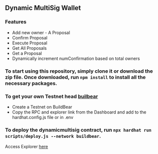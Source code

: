 ## Dynamic MultiSig Wallet

### Features

- Add new owner - A Proposal
- Confirm Proposal
- Execute Proposal
- Get All Proposals
- Get a Proposal
- Dynamically increment numConfirmation based on total owners

### To start using this repository, simply clone it or download the zip file. Once downloaded, run `npm install` to install all the necessary packages.

### To get your own Testnet head [builbear](https://buildbear.io/)

- Create a Testnet on BuildBear
- Copy the RPC and explorer link from the Dashboard and add to the hardhat.config.js file or in .env

### To deploy the dynamicmultisig contract, run `npx hardhat run scripts/deploy.js --network buildbear`.

Access Explorer [here](https://explorer.buildbear.io/wicked-rugor-nass-8d7a7a93/address/0x547D0D9D14252b97F759ab951d004EFA8Dbb4298)
